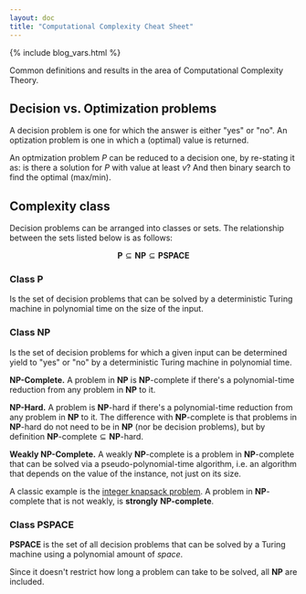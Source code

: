 ```yaml
---
layout: doc
title: "Computational Complexity Cheat Sheet"
---
```


{% include blog_vars.html %}

Common definitions and results in the area of Computational Complexity Theory.

## Decision vs. Optimization problems

A decision problem is one for which the answer is either "yes" or "no". An optization problem is one in which a (optimal) value is returned.

An optmization problem $P$ can be reduced to a decision one, by re-stating it as: is there a solution for $P$ with value at least $v$? And then binary search to find the optimal (max/min).

## Complexity class

Decision problems can be arranged into classes or sets. The relationship between the sets listed below is as follows:

$$\mathbf{P} \subseteq \mathbf{NP} \subseteq \mathbf{PSPACE}$$

### Class $\mathbf{P}$

Is the set of decision problems that can be solved by a deterministic Turing machine in polynomial time on the size of the input.

### Class $\mathbf{NP}$

Is the set of decision problems for which a given input can be determined yield to "yes" or "no" by a deterministic Turing machine in polynomial time.

**$\mathbf{NP}$-Complete.** A problem in $\mathbf{NP}$ is $\mathbf{NP}$-complete if there's a polynomial-time reduction from any problem in $\mathbf{NP}$ to it.

**$\mathbf{NP}$-Hard.** A problem is $\mathbf{NP}$-hard if there's a polynomial-time reduction from any problem in $\mathbf{NP}$ to it. The difference with $\mathbf{NP}$-complete is that problems in $\mathbf{NP}$-hard do not need to be in $\mathbf{NP}$ (nor be decision problems), but by definition $\mathbf{NP}\mbox{-complete} \subseteq \mathbf{NP}\mbox{-hard}$.

**Weakly $\mathbf{NP}$-Complete.** A weakly $\mathbf{NP}$-complete is a problem in $\mathbf{NP}$-complete that can be solved via a pseudo-polynomial-time algorithm, i.e. an algorithm that depends on the value of the instance, not just on its size.

A classic example is the [integer knapsack problem](https://en.wikipedia.org/wiki/Knapsack_problem). A problem in $\mathbf{NP}$-complete that is not weakly, is **strongly** $\mathbf{NP}$**-complete**.

### Class $\mathbf{PSPACE}$

$\mathbf{PSPACE}$ is the set of all decision problems that can be solved by a Turing machine using a polynomial amount of *space*.

Since it doesn't restrict how long a problem can take to be solved, all $\mathbf{NP}$ are included.
